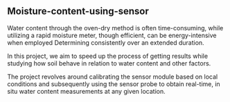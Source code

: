## Moisture-content-using-sensor
Water content through the oven-dry method is often time-consuming, while utilizing a rapid moisture meter, though efficient, can be energy-intensive when employed Determining consistently over an extended duration. 

In this project, we aim to speed up the process of getting results while studying how soil behave in relation to water content and other factors.

The project revolves around calibrating the sensor module based on local conditions and subsequently using the sensor probe to obtain real-time, in situ water content measurements at any given location.
